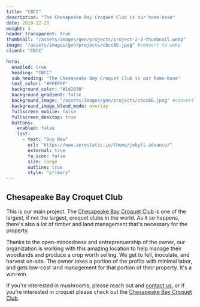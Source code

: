 ```yaml
---
title: "CBCC"
description: "The Chesapeake Bay Croquet Club is our home-base"
date: 2018-12-20
weight: 3
header_transparent: true
thumbnail: "/assets/images/gen/projects/project-2-3-thumbnail.webp"
image: "/assets/images/gen/projects/cbccBG.jpeg" #convert to webp
client: "CBCC"

hero:
  enabled: true
  heading: "CBCC"
  sub_heading: "The Chesapeake Bay Croquet Club is our home-base"
  text_color: "#FFFFFF"
  background_color: "#1d2830"
  background_gradient: false
  background_image: "/assets/images/gen/projects/cbccBG.jpeg" #convert to webp
  background_image_blend_mode: overlay
  fullscreen_mobile: false
  fullscreen_desktop: true
  buttons:
    enabled: false
    list:
      - text: "Buy Now"
        url: "https://www.zerostatic.io/theme/jekyll-advance/"
        external: true
        fa_icon: false
        size: large
        outline: true
        style: "primary"
---
```


## Chesapeake Bay Croquet Club

This is our main project. The [Chesapeake Bay Croquet Club](https://cbcc.fun/) is one of the largest, if not the largest, croquet clubs in the world. As it so happens, there's also a lot of timber and land management that's necessary for the property.

Thanks to the open-mindedness and entreprenuership of the owner, our organization is working with this amazing location to help manage their woodlands and produce a crop worth selling. We get to fell, inoculate, and harvest on-site. The owner takes a portion of the profits with minimal labor, and gets low-cost land management for that portion of their property. It's a win-win

If you're interested in mushrooms, please reach out and [contact us](/contact), or if you're interested in croquet please check out the [Chesapeake Bay Croquet Club](https://cbcc.fun/).


<!-- 
Markdown is a lightweight markup language with plain-text-formatting syntax. Its design allows it to be converted to many output formats, but the original tool by the same name only supports HTML.

Markdown is often used to format readme files, for writing messages in online discussion forums, and to create rich text using a plain text editor.

{% include framework/shortcodes/figure.html full=true src="/assets/images/gen/projects/project-2-2.webp" title="Affordable Housing"  caption="A concept rendering of demountable units built on site" alt="Photo of designing a website in Figma" link="https://figma.com" target="_blank" %}

## History

John Gruber created the Markdown language in 2004 in collaboration with Aaron Swartz on the syntax, with the goal of enabling people "to write using an easy-to-read and easy-to-write plain text format". Its key design goal is readability. That the language be readable as-is.

> Designing affordable units within the existing water works area required an extensive site survey and ground testing.

To this end, its main inspiration is the existing conventions for marking up plain text in email, though it also draws from earlier markup languages, notably setext, Textile, and reStructuredText.

{% include framework/shortcodes/figure.html full=true src="/assets/images/gen/projects/project-2-1.webp" title="Affordable Housing"  caption="A concept rendering of demountable units built on site" alt="Photo of designing a website in Figma" link="https://figma.com" target="_blank" %}

## Example

There are several different versions of markdown

### CommonMark

From 2012, a group of people including Jeff Atwood and John MacFarlane launched what Atwood characterized as a standardization effort. A community website now aims to "document various tools and resources available to document authors and developers, as well as implementors of the various markdown implementations".

### GitHub Flavored Markdown (GFM)

In 2017, GitHub released a formal specification of their GitHub Flavored Markdown (GFM) that is based on CommonMark. It follows the CommonMark specification exactly except for tables, strikethrough, autolinks and task lists, which the GitHub spec has added as extensions. GitHub also changed the parser used on their sites accordingly, which required that some documents be changed. For instance, GFM now requires that the hash symbol that creates a heading be separated from the heading text by a space character.he user to create their own.

### Markdown Extra

Markdown Extra is a lightweight markup language based on Markdown implemented in PHP (originally), Python and Ruby. It adds features not available with plain Markdown syntax. Markdown Extra is supported in some content management systems such as, for example, Drupal.

Markdown Extra adds the following features to Markdown:

- markdown markup inside HTML blocks
- elements with id/class attribute
- "fenced code blocks" that span multiple lines of code
- tables
- definition lists
- footnotes
- abbreviations -->
